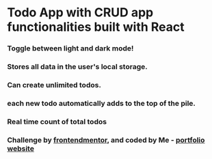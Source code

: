 # Todo App with CRUD app functionalities built with React

### Toggle between light and dark mode!
### Stores all data in the user's local storage.
### Can create unlimited todos.
### each new todo automatically adds to the top of the pile.
### Real time count of total todos
### Challenge by [frontendmentor](https://frontendmentor.io), and coded by Me - [portfolio website](https://khalteck.netlify.app)